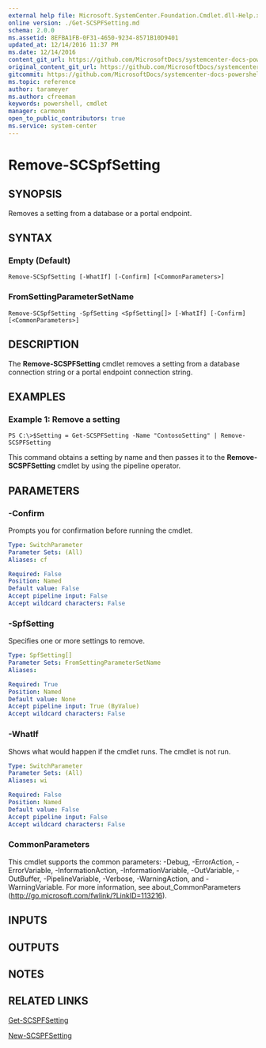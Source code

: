 ```yaml
---
external help file: Microsoft.SystemCenter.Foundation.Cmdlet.dll-Help.xml
online version: ./Get-SCSPFSetting.md
schema: 2.0.0
ms.assetid: 8EFBA1FB-0F31-4650-9234-8571B10D9401
updated_at: 12/14/2016 11:37 PM
ms.date: 12/14/2016
content_git_url: https://github.com/MicrosoftDocs/systemcenter-docs-powershell/blob/master/systemcenter-cmdlets/SystemCenter2016/ServiceProviderFoundation/v1/Remove-SCSPFSetting.md
original_content_git_url: https://github.com/MicrosoftDocs/systemcenter-docs-powershell/blob/master/systemcenter-cmdlets/SystemCenter2016/ServiceProviderFoundation/v1/Remove-SCSPFSetting.md
gitcommit: https://github.com/MicrosoftDocs/systemcenter-docs-powershell/blob/ddd0fefc9adaabb9394eb6c21b33370913d1830d/systemcenter-cmdlets/SystemCenter2016/ServiceProviderFoundation/v1/Remove-SCSPFSetting.md
ms.topic: reference
author: tarameyer
ms.author: cfreeman
keywords: powershell, cmdlet
manager: carmonm
open_to_public_contributors: true
ms.service: system-center
---
```


# Remove-SCSpfSetting

## SYNOPSIS
Removes a setting from a database or a portal endpoint.

## SYNTAX

### Empty (Default)
```
Remove-SCSpfSetting [-WhatIf] [-Confirm] [<CommonParameters>]
```

### FromSettingParameterSetName
```
Remove-SCSpfSetting -SpfSetting <SpfSetting[]> [-WhatIf] [-Confirm] [<CommonParameters>]
```

## DESCRIPTION
The **Remove-SCSPFSetting** cmdlet removes a setting from a database connection string or a portal endpoint connection string.

## EXAMPLES

### Example 1: Remove a setting
```
PS C:\>$Setting = Get-SCSPFSetting -Name "ContosoSetting" | Remove-SCSPFSetting
```

This command obtains a setting by name and then passes it to the **Remove-SCSPFSetting** cmdlet by using the pipeline operator.

## PARAMETERS

### -Confirm
Prompts you for confirmation before running the cmdlet.

```yaml
Type: SwitchParameter
Parameter Sets: (All)
Aliases: cf

Required: False
Position: Named
Default value: False
Accept pipeline input: False
Accept wildcard characters: False
```

### -SpfSetting
Specifies one or more settings to remove.

```yaml
Type: SpfSetting[]
Parameter Sets: FromSettingParameterSetName
Aliases: 

Required: True
Position: Named
Default value: None
Accept pipeline input: True (ByValue)
Accept wildcard characters: False
```

### -WhatIf
Shows what would happen if the cmdlet runs.
The cmdlet is not run.

```yaml
Type: SwitchParameter
Parameter Sets: (All)
Aliases: wi

Required: False
Position: Named
Default value: False
Accept pipeline input: False
Accept wildcard characters: False
```

### CommonParameters
This cmdlet supports the common parameters: -Debug, -ErrorAction, -ErrorVariable, -InformationAction, -InformationVariable, -OutVariable, -OutBuffer, -PipelineVariable, -Verbose, -WarningAction, and -WarningVariable. For more information, see about_CommonParameters (http://go.microsoft.com/fwlink/?LinkID=113216).

## INPUTS

## OUTPUTS

## NOTES

## RELATED LINKS

[Get-SCSPFSetting](xref:SystemCenter2016/ServiceProviderFoundation/v1/Get-SCSPFSetting.md)

[New-SCSPFSetting](xref:SystemCenter2016/ServiceProviderFoundation/v1/New-SCSPFSetting.md)

